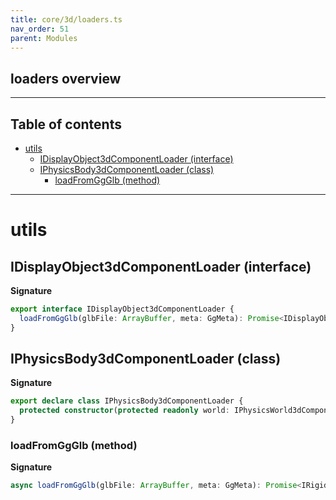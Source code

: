 ```yaml
---
title: core/3d/loaders.ts
nav_order: 51
parent: Modules
---
```


## loaders overview

---

<h2 class="text-delta">Table of contents</h2>

- [utils](#utils)
  - [IDisplayObject3dComponentLoader (interface)](#idisplayobject3dcomponentloader-interface)
  - [IPhysicsBody3dComponentLoader (class)](#iphysicsbody3dcomponentloader-class)
    - [loadFromGgGlb (method)](#loadfromggglb-method)

---

# utils

## IDisplayObject3dComponentLoader (interface)

**Signature**

```ts
export interface IDisplayObject3dComponentLoader {
  loadFromGgGlb(glbFile: ArrayBuffer, meta: GgMeta): Promise<IDisplayObject3dComponent | null>
}
```

## IPhysicsBody3dComponentLoader (class)

**Signature**

```ts
export declare class IPhysicsBody3dComponentLoader {
  protected constructor(protected readonly world: IPhysicsWorld3dComponent)
}
```

### loadFromGgGlb (method)

**Signature**

```ts
async loadFromGgGlb(glbFile: ArrayBuffer, meta: GgMeta): Promise<IRigidBody3dComponent[]>
```
